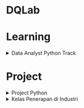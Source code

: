 # DQLab

<h1 align="left">Learning</h1>

<details>
<summary>Data Analyst Python Track</summary>
  
- [[❌]()] 
  [[🎫](https://academy.dqlab.id/certificate/pdf/DQLABDVIZ2EANEPC/NONTRACK)] 
  Data Analyst Project - Business Decision Research

- [[❌]()] 
  [[🎫](https://academy.dqlab.id/certificate/pdf/DQLABINTP1IQUGMD/NONTRACK)] 
  Data Manipulation with Pandas - Part 1
  
- [[❌]()] 
  [[🎫](https://academy.dqlab.id/certificate/pdf/DQLABINTP1SMJTSJ/NONTRACK)] 
  Data Manipulation with Pandas - Part 2 
  
- [[❌]()] 
  [[🎫](https://academy.dqlab.id/certificate/pdf/DQLABDVIZ2TDTKRU/NONTRACK)] 
  Data Quality with Python for Beginner
    
- [[❌]()] 
  [[🎫](https://academy.dqlab.id/certificate/pdf/DQLABDTWP1FJADKM/NONTRACK)] 
  Data Visualization with Python Matplotlib for Beginner - Part 1
    
- [[❌]()] 
  [[🎫](https://academy.dqlab.id/certificate/pdf/DQLABINTP1ULQUKK/NONTRACK)] 
  Data Visualization with Python Matplotlib for Beginner - Part 2
    
- [[❌]()] 
  [[🎫](https://academy.dqlab.id/certificate/pdf/DQLABINTP1NVCTEB/NONTRACK)] 
  Exploratory Data Analysis with Python for Beginner
    
- [[❌]()] 
  [[🎫](https://academy.dqlab.id/certificate/pdf/DQLABSQLT2PCUNIL/NONTRACK)] 
  Fundamental SQL Using FUNCTION and GROUP BY
        
- [[❌]()] 
  [[🎫](https://academy.dqlab.id/certificate/pdf/DQLABSQLT2THIQHA/NONTRACK)] 
  Fundamental SQL Using INNER JOIN and UNION
    
- [[❌]()] 
  [[🎫](https://academy.dqlab.id/certificate/pdf/DQLABSQLT1PHCBUW/NONTRACK)] 
  Fundamental SQL Using SELECT Statement
    
- [[❌]()] 
  [[🎫](https://academy.dqlab.id/certificate/pdf/DQLABDVIZ2PTVFBI/NONTRACK)] 
  Machine Learning with Python for Beginner
    
- [[❌]()] 
  [[🎫](https://academy.dqlab.id/certificate/pdf/DQLABDVIZ2EANEPC/NONTRACK)] 
  Project Simple ETL with Pandas
    
- [[❌]()] 
  [[🎫](https://academy.dqlab.id/certificate/pdf/DQLABINTP1EILHFM/NONTRACK)] 
  Python for Data Professional Beginner - Part 1
    
- [[❌]()] 
  [[🎫](https://academy.dqlab.id/certificate/pdf/DQLABINTP1VTIONJ/NONTRACK)] 
  Python for Data Professional Beginner - Part 2
    
- [[❌]()] 
  [[🎫](https://academy.dqlab.id/certificate/pdf/DQLABINTP1HDQKWU/NONTRACK)] 
  Python for Data Professional Beginner - Part 3
  
</details>

<h1 align="left">Project</h1>

<details>
<summary>Project Python</summary>
  
- [[📂](https://github.com/salbifaza/DQLab/tree/main/Project/Project%20Simple%20ETL%20with%20Pandas)] 
  [[🎫](https://academy.dqlab.id/certificate/pdf/DQLABDEPROUMHJFB/NONTRACK)] 
  Project Simple ETL with Pandas

- [[📂](https://github.com/salbifaza/DQLab/tree/main/Project/Project%20Simple%20ETL%20with%20Pandas)] 
  [[🎫](https://academy.dqlab.id/certificate/pdf/DQLABDEPROUMHJFB/NONTRACK)] 
  Project Simple ETL with Pandas
  
  
</details>

<details>
<summary>Kelas Penerapan di Industri</summary>


</details>
